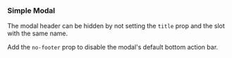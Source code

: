 ### Simple Modal

The modal header can be hidden by not setting the `title` prop and the slot with the same name.

Add the `no-footer` prop to disable the modal's default bottom action bar.
